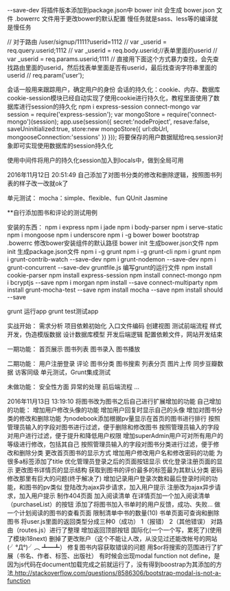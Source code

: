 --save-dev 将插件版本添加到package.json中
bower init 会生成 bower.json 文件
.bowerrc 文件用于更改bower的默认配置
慢任务就是sass、less等的编译就是慢任务



// 对于路由 /user/signup/1111?userid=1112
// var _userid = req.query.userid;1112
// var _userid = req.body.userid;//表单里面的userid
// var _userid = req.params.userid;1111
// 直接用下面这个方式暴力查找，会先查找路由里面的userid，然后找表单里面是否有userid，最后找查询字符串里面的userid
// req.param('user');


会话一般用来跟踪用户，确定用户的身份
会话的持久化：cookie、内存、数据库
cookie-session模块已经自动实现了使用cookie进行持久化，教程里面使用了数据库进行session的持久化
npm i express-session connect-mongo
var session = require('express-session');
var mongoStore = require('connect-mongo')(session);
app.use(session({
	secret:'nodeProject',
	resave:false,
	saveUninitialized:true,
	store:new mongoStore({
		url:dbUrl,
		mongooseConnection:'sessions'
	})
}));
将要保存的用户数据赋给req.session对象即可实现使用数据库的session持久化

使用中间件将用户的持久化session加入到locals中，做到全局可用

2016年11月12日 20:51:49
自己添加了对图书分类的修改和删除逻辑，按照图书列表的样子改一改就ok了

单元测试：
	mocha：simple、flexible、fun
	QUnit
	Jasmine

**自行添加图书和评论的测试用例

安装的东西：
npm i express
npm i jade
npm i body-parser
npm i serve-static
npm i mongoose
npm i underscore
npm i -g bower
bower bootstrap
.bowerrc 修改bower安装组件的默认路径
bower init 生成bower.json文件
npm init 生成package.json文件
npm i -g grunt
npm i -g grunt-cli
npm i grunt
npm i grunt-contrib-watch --save-dev
npm i grunt-nodemon --save-dev
npm i grunt-concurrent --save-dev
gruntfile.js 编写grunt的运行文件
npm install cookie-parser
npm install express-session
npm install connect-mongo
npm i bcryptjs --save
npm i morgan
npm install --save connect-multiparty
npm install grunt-mocha-test --save
npm install mocha --save
npm install should --save

grunt 运行app
grunt test测试app


实战开始：
	需求分析
	项目依赖初始化
	入口文件编码
	创建视图
	测试前端流程
	样式开发，伪造模版数据
	设计数据库模型
	开发后端逻辑
	配置依赖文件，网站开发结束

一期功能：
	首页展示
	图书列表
	图书录入
	图书播放

二期功能：
	用户注册登录
	评论
	图书分类
	图书搜索
	列表分页
	图片上传
	同步豆瓣数据
	访客同级
	单元测试，Grunt集成测试

未做功能：
	安全性方面
	异常的处理
	前后端流程
	...

2016年11月13日 13:19:10
将图书改为图书之后自己进行扩展增加的功能
自己增加的功能：
	增加用户修改头像的功能
	增加用户回复时显示自己的头像
	增加对图书分类的修改和删除功能
	为nodebook添加根据pv量显示在首页的图书进行排行
	按照管理员输入的字段对图书进行过滤，便于删除和修改图书
	按照管理员输入的字段对用户进行过滤，便于提升和降低用户权限
	增加superAdmin用户可对所有用户的等级进行修改，包括其自己
	按照管理员输入的字段对图书分类进行过滤，便于修改和删除分类
	更改首页图书的显示方式
	增加用户修改用户名和修改密码的功能
	为很多a标签添加了title
	优化管理员登录之后的页面按钮显示
	优化登录注册页面的显示
	更改图书详情页的显示结构
	获取到图书的评价最多的标签最为其默认分类
	密码修改那里有巨大的问题(终于解决了)
	增加记录用户登录次数和最后登录时间的功能，和图书的pv类似
	登陆改为ajax异步请求，加入用户提示
	注册改为ajax异步请求，加入用户提示
	制作404页面
	加入阅读清单
	在详情页加一个加入阅读清单（purchaseList）的按钮
	添加了将图书加入书单时的用户反馈，成功、失败...
	做一个计划阅读的图书的查看页面
	限制清单中书的数量(10)
	书单页面可查询和删除图书
	将user.js里面的返回类型分成三种0（成功） 1（报错） 2（其他错误）
	对路由（routes.js）进行了整理
	增加返回顶部按钮
	国际化(一个一个写，累死了)(使用了模块i18next)
	删掉了更改账户（这个不能让人改，从没见过还能改帐号的网站(╯°Д°)╯︵ ┻━┻）
	修复图书内容获取错误的问题
	用$or将搜索的范围进行了扩展（书名、作者、标签、出版社）
	有时候会出现modal function not define，是因为js代码在document加载完成之前就运行了，没有得到boostrap为其添加的方法,http://stackoverflow.com/questions/8586306/bootstrap-modal-is-not-a-function